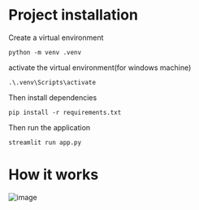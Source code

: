 # Project installation

Create a virtual environment
```
python -m venv .venv
```
activate the virtual environment(for windows machine)
```
.\.venv\Scripts\activate
```

Then install dependencies

```
pip install -r requirements.txt
```
Then run the application
```
streamlit run app.py
```

# How it works
![image](https://github.com/atiqbaqi/chat-with-pdf-streamlit/assets/73009994/d7e5475d-9adc-40de-af67-c1fadd173fdf)

